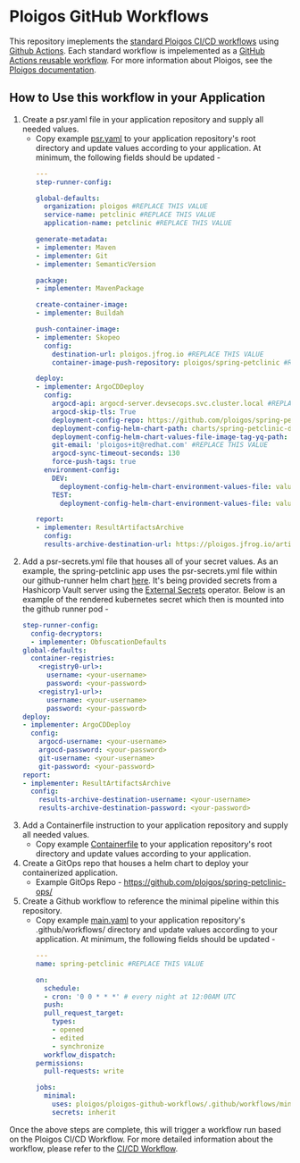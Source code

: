 # Ploigos GitHub Workflows

This repository imeplements the [standard Ploigos CI/CD workflows](https://ploigos.github.io/ploigos-docs/#_cicd_process_workflow) using [Github Actions](https://docs.github.com/en/actions). Each standard workflow is impelemented as a [GitHub Actions reusable workflow](https://docs.github.com/en/actions/using-workflows/reusing-workflows). For more information about Ploigos, see the [Ploigos documentation](https://ploigos.github.io/ploigos-docs).

## How to Use this workflow in your Application

1. Create a psr.yaml file in your application repository and supply all needed values.
   * Copy example [psr.yaml](https://github.com/ploigos/spring-petclinic/blob/main/psr.yaml) to your application repository's root directory and update values according to your application. At minimum, the following fields should be updated -
     ```yaml
     ---
     step-runner-config:

     global-defaults:
       organization: ploigos #REPLACE THIS VALUE
       service-name: petclinic #REPLACE THIS VALUE
       application-name: petclinic #REPLACE THIS VALUE

     generate-metadata:
     - implementer: Maven
     - implementer: Git
     - implementer: SemanticVersion

     package:
     - implementer: MavenPackage

     create-container-image:
     - implementer: Buildah

     push-container-image:
     - implementer: Skopeo
       config:
         destination-url: ploigos.jfrog.io #REPLACE THIS VALUE
         container-image-push-repository: ploigos/spring-petclinic #REPLACE THIS VALUE
     
     deploy:
     - implementer: ArgoCDDeploy
       config:
         argocd-api: argocd-server.devsecops.svc.cluster.local #REPLACE THIS VALUE
         argocd-skip-tls: True
         deployment-config-repo: https://github.com/ploigos/spring-petclinic-ops.git #REPLACE THIS VALUE
         deployment-config-helm-chart-path: charts/spring-petclinic-deploy #REPLACE THIS VALUE
         deployment-config-helm-chart-values-file-image-tag-yq-path: 'image.tag'
         git-email: 'ploigos+it@redhat.com' #REPLACE THIS VALUE
         argocd-sync-timeout-seconds: 130
         force-push-tags: true
       environment-config:
         DEV:
           deployment-config-helm-chart-environment-values-file: values-DEV.yaml
         TEST:
           deployment-config-helm-chart-environment-values-file: values-TEST.yaml
     
     report:
     - implementer: ResultArtifactsArchive
       config:
       results-archive-destination-url: https://ploigos.jfrog.io/artifactory/results/ #REPLACE THIS VALUE
     ```
2. Add a psr-secrets.yml file that houses all of your secret values. As an example, the spring-petclinic app uses the psr-secrets.yml file within our github-runner helm chart [here](https://github.com/ploigos/openshift-actions-runner-chart/blob/main/templates/external-secrets.yaml). It's being provided secrets from a Hashicorp Vault server using the [External Secrets](https://external-secrets.io/) operator. Below is an example of the rendered kubernetes secret which then is mounted into the github runner pod -
   ```yaml
   step-runner-config:
     config-decryptors:
     - implementer: ObfuscationDefaults
   global-defaults:
     container-registries:
       <registry0-url>:
         username: <your-username>
         password: <your-password>
       <registry1-url>:
         username: <your-username>
         password: <your-password>
   deploy:
   - implementer: ArgoCDDeploy
     config:
       argocd-username: <your-username>
       argocd-password: <your-password>
       git-username: <your-username>
       git-password: <your-password>
   report:
   - implementer: ResultArtifactsArchive
     config:
       results-archive-destination-username: <your-username>
       results-archive-destination-password: <your-password>
   ```
4. Add a Containerfile instruction to your application repository and supply all needed values.
   * Copy example [Containerfile](https://github.com/ploigos/spring-petclinic/blob/main/Containerfile) to your application repository's root directory and update values according to your application.
5. Create a GitOps repo that houses a helm chart to deploy your containerized application.
   * Example GitOps Repo - https://github.com/ploigos/spring-petclinic-ops/
6. Create a Github workflow to reference the minimal pipeline within this repository.
   * Copy example [main.yaml](https://github.com/ploigos/spring-petclinic/blob/main/.github/workflows/main.yaml) to your application repository's .github/workflows/ directory and update values according to your application. At minimum, the following fields should be updated -
     ```yaml
     ---
     name: spring-petclinic #REPLACE THIS VALUE

     on:
       schedule:
       - cron: '0 0 * * *' # every night at 12:00AM UTC
       push:
       pull_request_target:
         types:
         - opened
         - edited
         - synchronize
       workflow_dispatch:
     permissions:
       pull-requests: write

     jobs:
       minimal:
         uses: ploigos/ploigos-github-workflows/.github/workflows/minimal.yaml@main
         secrets: inherit
     ```

Once the above steps are complete, this will trigger a workflow run based on the Ploigos CI/CD Workflow. For more detailed information about the workflow, please refer to the [CI/CD Workflow](https://github.com/ploigos/infra-ops#cicd-workflow). 

